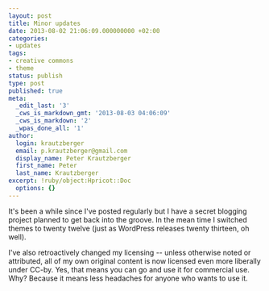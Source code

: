 ```yaml
---
layout: post
title: Minor updates
date: 2013-08-02 21:06:09.000000000 +02:00
categories:
- updates
tags:
- creative commons
- theme
status: publish
type: post
published: true
meta:
  _edit_last: '3'
  _cws_is_markdown_gmt: '2013-08-03 04:06:09'
  _cws_is_markdown: '2'
  _wpas_done_all: '1'
author:
  login: krautzberger
  email: p.krautzberger@gmail.com
  display_name: Peter Krautzberger
  first_name: Peter
  last_name: Krautzberger
excerpt: !ruby/object:Hpricot::Doc
  options: {}
---
```


It's been a while since I've posted regularly but I have a secret blogging project planned to get back into the groove. In the mean time I switched themes to twenty twelve (just as WordPress releases twenty thirteen, oh well).

I've also retroactively changed my licensing -- unless otherwise noted or attributed, all of my own original content is now licensed even more liberally under CC-by. Yes, that means you can go and use it for commercial use. Why? Because it means less headaches for anyone who wants to use it.